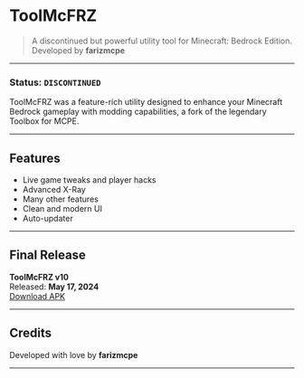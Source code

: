 # ToolMcFRZ

> A discontinued but powerful utility tool for Minecraft: Bedrock Edition.  
> Developed by **farizmcpe**

---

### Status: `DISCONTINUED`

ToolMcFRZ was a feature-rich utility designed to enhance your Minecraft Bedrock gameplay with modding capabilities, a fork of the legendary Toolbox for MCPE.

---

## Features

- Live game tweaks and player hacks
- Advanced X-Ray
- Many other features
- Clean and modern UI
- Auto-updater

---

## Final Release

**ToolMcFRZ v10**  
Released: **May 17, 2024**  
[Download APK](https://github.com/farizmcpe/toolmcfrz/releases/v10)

---

## Credits

Developed with love by **farizmcpe** 

---

